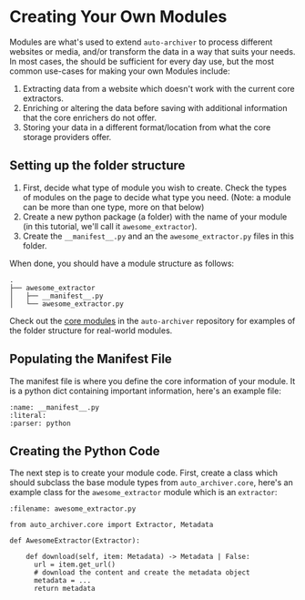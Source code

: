 # Creating Your Own Modules

Modules are what's used to extend `auto-archiver` to process different websites or media, and/or transform the data in a way that suits your needs. In most cases, the [](../core_modules.md) should be sufficient for every day use, but the most common use-cases for making your own Modules include:

1. Extracting data from a website which doesn't work with the current core extractors.
2. Enriching or altering the data before saving with additional information that the core enrichers do not offer.
3. Storing your data in a different format/location from what the core storage providers offer.

## Setting up the folder structure

1. First, decide what type of module you wish to create. Check the types of modules on the [](../core_modules.md) page to decide what type you need. (Note: a module can be more than one type, more on that below)
2. Create a new python package (a folder) with the name of your module (in this tutorial, we'll call it `awesome_extractor`).
3. Create the `__manifest__.py` and an the `awesome_extractor.py` files in this folder.

When done, you should have a module structure as follows:

```
.
├── awesome_extractor
│   ├── __manifest__.py
│   └── awesome_extractor.py
``` 

Check out the [core modules](https://github.com/bellingcat/auto-archiver/tree/main/src/auto_archiver/modules) in the `auto-archiver` repository for examples of the folder structure for real-world modules.

## Populating the Manifest File

The manifest file is where you define the core information of your module. It is a python dict containing important information, here's an example file:

```{include} ../../../tests/data/test_modules/example_module/__manifest__.py
:name: __manifest__.py
:literal:
:parser: python
```

## Creating the Python Code

The next step is to create your module code. First, create a class which should subclass the base module types from `auto_archiver.core`, here's an example class for the `awesome_extractor` module which is an `extractor`:

```{code-block} python
:filename: awesome_extractor.py

from auto_archiver.core import Extractor, Metadata

def AwesomeExtractor(Extractor):

    def download(self, item: Metadata) -> Metadata | False:
      url = item.get_url()
      # download the content and create the metadata object
      metadata = ...
      return metadata
```
